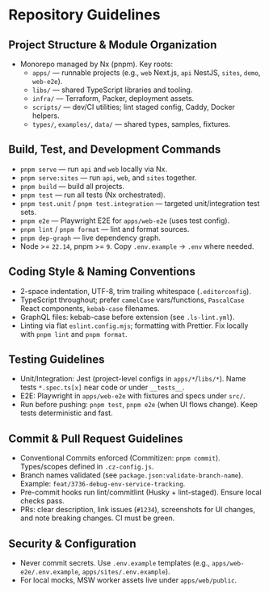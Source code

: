 # Repository Guidelines

## Project Structure & Module Organization
- Monorepo managed by Nx (pnpm). Key roots:
  - `apps/` — runnable projects (e.g., `web` Next.js, `api` NestJS, `sites`, `demo`, `web-e2e`).
  - `libs/` — shared TypeScript libraries and tooling.
  - `infra/` — Terraform, Packer, deployment assets.
  - `scripts/` — dev/CI utilities; lint staged config, Caddy, Docker helpers.
  - `types/`, `examples/`, `data/` — shared types, samples, fixtures.

## Build, Test, and Development Commands
- `pnpm serve` — run `api` and `web` locally via Nx.
- `pnpm serve:sites` — run `api`, `web`, and `sites` together.
- `pnpm build` — build all projects.
- `pnpm test` — run all tests (Nx orchestrated).
- `pnpm test.unit` / `pnpm test.integration` — targeted unit/integration test sets.
- `pnpm e2e` — Playwright E2E for `apps/web-e2e` (uses test config).
- `pnpm lint` / `pnpm format` — lint and format sources.
- `pnpm dep-graph` — live dependency graph.
- Node >= `22.14`, pnpm >= `9`. Copy `.env.example` → `.env` where needed.

## Coding Style & Naming Conventions
- 2-space indentation, UTF-8, trim trailing whitespace (`.editorconfig`).
- TypeScript throughout; prefer `camelCase` vars/functions, `PascalCase` React components, `kebab-case` filenames.
- GraphQL files: kebab-case before extension (see `.ls-lint.yml`).
- Linting via flat `eslint.config.mjs`; formatting with Prettier. Fix locally with `pnpm lint` and `pnpm format`.

## Testing Guidelines
- Unit/Integration: Jest (project-level configs in `apps/*`/`libs/*`). Name tests `*.spec.ts[x]` near code or under `__tests__`.
- E2E: Playwright in `apps/web-e2e` with fixtures and specs under `src/`.
- Run before pushing: `pnpm test`, `pnpm e2e` (when UI flows change). Keep tests deterministic and fast.

## Commit & Pull Request Guidelines
- Conventional Commits enforced (Commitizen: `pnpm commit`). Types/scopes defined in `.cz-config.js`.
- Branch names validated (see `package.json:validate-branch-name`). Example: `feat/3736-debug-env-service-tracking`.
- Pre-commit hooks run lint/commitlint (Husky + lint-staged). Ensure local checks pass.
- PRs: clear description, link issues (`#1234`), screenshots for UI changes, and note breaking changes. CI must be green.

## Security & Configuration
- Never commit secrets. Use `.env.example` templates (e.g., `apps/web-e2e/.env.example`, `apps/sites/.env.example`).
- For local mocks, MSW worker assets live under `apps/web/public`.
